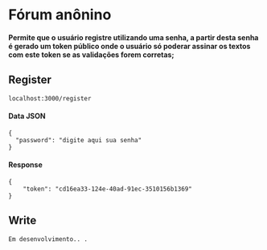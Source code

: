 # Fórum anônino
#### Permite que o usuário registre utilizando uma senha, a partir desta senha é gerado um token público onde o usuário só poderar assinar os textos com este token se as validações forem corretas;


## Register 
```localhost:3000/register```
#### Data JSON
```
{
  "password": "digite aqui sua senha"
}
```
#### Response 
```
{
	"token": "cd16ea33-124e-40ad-91ec-3510156b1369"
}
```

## Write

```Em desenvolvimento.. .```

